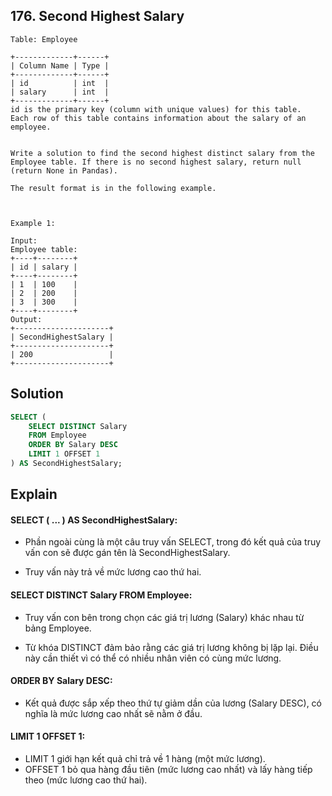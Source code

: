 ## 176. Second Highest Salary
```
Table: Employee

+-------------+------+
| Column Name | Type |
+-------------+------+
| id          | int  |
| salary      | int  |
+-------------+------+
id is the primary key (column with unique values) for this table.
Each row of this table contains information about the salary of an employee.
 

Write a solution to find the second highest distinct salary from the Employee table. If there is no second highest salary, return null (return None in Pandas).

The result format is in the following example.

 

Example 1:

Input: 
Employee table:
+----+--------+
| id | salary |
+----+--------+
| 1  | 100    |
| 2  | 200    |
| 3  | 300    |
+----+--------+
Output: 
+---------------------+
| SecondHighestSalary |
+---------------------+
| 200                 |
+---------------------+
```

## Solution
```sql
SELECT (
    SELECT DISTINCT Salary 
    FROM Employee
    ORDER BY Salary DESC
    LIMIT 1 OFFSET 1
) AS SecondHighestSalary;
```
## Explain
#### SELECT ( ... ) AS SecondHighestSalary:

- Phần ngoài cùng là một câu truy vấn SELECT, trong đó kết quả của truy vấn con sẽ được gán tên là SecondHighestSalary.

- Truy vấn này trả về mức lương cao thứ hai.
#### SELECT DISTINCT Salary FROM Employee:

- Truy vấn con bên trong chọn các giá trị lương (Salary) khác nhau từ bảng Employee.

- Từ khóa DISTINCT đảm bảo rằng các giá trị lương không bị lặp lại. Điều này cần thiết vì có thể có nhiều nhân viên có cùng mức lương.
#### ORDER BY Salary DESC:

- Kết quả được sắp xếp theo thứ tự giảm dần của lương (Salary DESC), có nghĩa là mức lương cao nhất sẽ nằm ở đầu.
#### LIMIT 1 OFFSET 1:

- LIMIT 1 giới hạn kết quả chỉ trả về 1 hàng (một mức lương).
- OFFSET 1 bỏ qua hàng đầu tiên (mức lương cao nhất) và lấy hàng tiếp theo (mức lương cao thứ hai).
